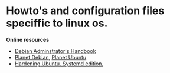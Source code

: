 # Howto's and configuration files speciffic to linux os.

**Online resources**

* [Debian Adminstrator's Handbook](https://debian-handbook.info/browse/stable/)
* [Planet Debian](https://planet.debian.org/), [Planet Ubuntu](https://planet.ubuntu.com)
* [Hardening Ubuntu. Systemd edition.](https://github.com/konstruktoid/hardening)


